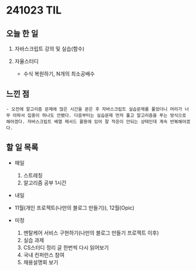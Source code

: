 # 241023 TIL

## 오늘 한 일
1. 자바스크립트 강의 및 실습(함수)

2. 자율스터디
    - 수식 복원하기, N개의 최소공배수

## 느낀 점
    - 오전에 알고리즘 문제에 많은 시간을 쏟은 후 자바스크립트 실습문제를 풀었더니 머리가 너무 아파서 집중이 하나도 안됐다. 다음부터는 실습문제 먼저 풀고 알고리즘을 푸는 방식으로 해야겠다. 자바스크립트 배열 메서드 활용에 있어 잘 적응이 안되는 상태인데 계속 반복해야겠다.

## 할 일 목록
  - 매일
    1. 스트레칭
    2. 알고리즘 공부 1시간

  - 내일
  
  - 11월(개인 프로젝트(나만의 블로그 만들기)), 12월(Opic)

  - 미정
    1. 멘탈케어 서비스 구현하기(나만의 블로그 만들기 프로젝트 이후)
    2. 실습 과제
    3. CS스터디 정리 글 한번씩 다시 읽어보기
    4. 국내 컨퍼런스 참여
    5. 채용설명회 보기